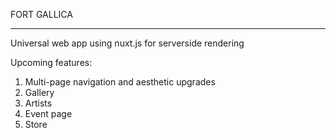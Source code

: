 FORT GALLICA 
_____________
Universal web app using nuxt.js for serverside rendering

Upcoming features: 

1. Multi-page navigation and aesthetic upgrades
2. Gallery 
3. Artists
4. Event page
5. Store
